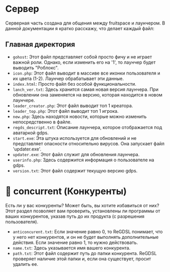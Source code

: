 # Сервер

Серверная часть создана для общения между fruitspace и лаунчером. В данной документации я кратко расскажу, что делает каждый файл:

## Главная директория
- `gohost`: Этот файл представляет собой просто фичу и не играет важной роли. Однако, если изменить его на '1', то лаунчер будет выводить "Роблокс".
- `icon.php`: Этот файл выводит в массиве все иконки пользователя и их цвета (1-2). Лаунчер обрабатывает эти данные.
- `index.html`: Просто файл без особой функциональности.
- `lanch_ver.txt`: Здесь хранится самая новая версия лаунчера. При обновлении она заменяется на версию, которая находится в новом лаунчере.
- `leader_creator.php`: Этот файл выводит топ 1 креатора.
- `leader_top.php`: Этот файл выводит топ 1 игрока.
- `new.php`: Здесь находятся новости, которые можно изменить непосредственно в файле.
- `regds_descript.txt`: Описание лаунчера, которое отображается под аватаркой gdps.
- `start.exe`: Эта штука используется для обновлений и не представляет опасности относительно вирусов. Она запускает файл 'updater.exe'.
- `updater.exe`: Этот файл служит для обновления лаунчера.
- `userinfo.php`: Здесь содержится информация о пользователе на gdps.
- `version.txt`: Этот файл содержит текущую версию gdps.

# 📂 concurrent (Конкуренты)

Есть ли у вас конкуренты? Может быть, вы хотите избавиться от них? Этот раздел позволяет вам проверить, установлены ли программы от ваших конкурентов, указав путь до их продукта (с разрешения пользователя).

- `anticoncurent.txt`: Если значение равно 0, то ReGDSL понимает, что у него нет конкурентов, и он не будет выполнять дополнительные действия. Если значение равно 1, то нужно действовать.
- `name.txt`: Здесь указывается имя вашего конкурента.
- `path.txt`: Этот файл содержит путь до папки конкурента. ReGDSL проверяет наличие этой папки и, если она существует, просит удалить ее.

